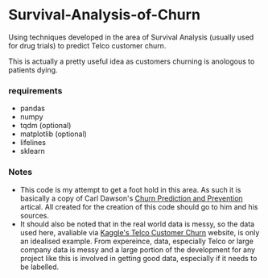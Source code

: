 # Survival-Analysis-of-Churn
Using techniques developed in the area of Survival Analysis (usually used for drug trials) to predict Telco customer churn.

This is actually a pretty useful idea as customers churning is anologous to patients dying.

### requirements
- pandas
- numpy
- tqdm (optional)
- matplotlib (optional)
- lifelines
- sklearn

### Notes
- This code is my attempt to get a foot hold in this area. As such it is basically a copy of Carl Dawson's [Churn Prediction and Prevention](https://towardsdatascience.com/churn-prediction-and-prevention-in-python-2d454e5fd9a5) artical. All created for the creation of this code should go to him and his sources.
- It should also be noted that in the real world data is messy, so the data used here, avaliable via [Kaggle's Telco Customer Churn](https://www.kaggle.com/blastchar/telco-customer-churn) website, is only an idealised example. From expereince, data, especially Telco or large company data is messy and a large portion of the development for any project like this is involved in getting good data, especially if it needs to be labelled.

